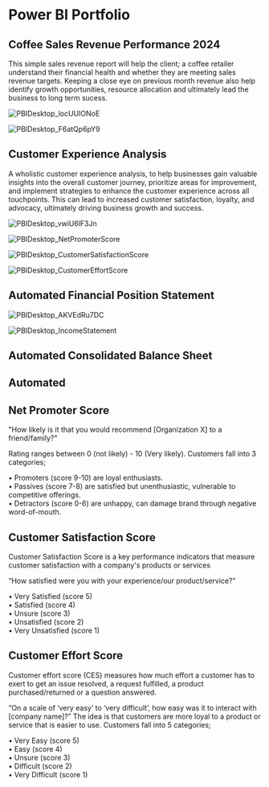 # Power BI Portfolio

## Coffee Sales Revenue Performance 2024

This simple sales revenue report will help the client; a coffee retailer understand their
financial health and whether they are meeting sales revenue targets. Keeping a close eye on
previous month revenue also help identify growth opportunities, resource allocation and ultimately lead
the business to long term sucess.

![PBIDesktop_locUUIONoE](https://github.com/BrianGwayi/PowerBI-Portfolio/assets/115585139/a39ac9b8-2d02-435e-b2d2-63497543bbc2)

![PBIDesktop_F6atQp6pY9](https://github.com/BrianGwayi/PowerBI-Portfolio/assets/115585139/73241783-66e0-474c-b06c-64da81cd26f3)


## Customer Experience Analysis

A wholistic customer experience analysis, to help businesses gain valuable insights into the overall customer journey, prioritize areas
for improvement, and implement strategies to enhance the customer experience across all touchpoints. This can lead to increased customer
satisfaction, loyalty, and advocacy, ultimately driving business growth and success.

![PBIDesktop_vwiU6lF3Jn](https://github.com/BrianGwayi/PowerBI-Portfolio/assets/115585139/f658356b-6994-43d4-b3df-c975f6aa6e40)

![PBIDesktop_NetPromoterScore](https://github.com/BrianGwayi/PowerBI-Portfolio/assets/115585139/ed3e4c56-56a2-4a91-b8a9-d9cff93f18fd)

![PBIDesktop_CustomerSatisfactionScore](https://github.com/BrianGwayi/PowerBI-Portfolio/assets/115585139/09dccad3-8119-4a2c-958d-33cca7db4f53)

![PBIDesktop_CustomerEffortScore](https://github.com/BrianGwayi/PowerBI-Portfolio/assets/115585139/43e62c0c-5397-4036-a414-1bdb847f96ec)
  

## Automated Financial Position Statement

![PBIDesktop_AKVEdRu7DC](https://github.com/BrianGwayi/PowerBI-Portfolio/assets/115585139/3492c93e-59b9-42b7-a062-e7a77ae60d52)

![PBIDesktop_IncomeStatement](https://github.com/BrianGwayi/PowerBI-Portfolio/assets/115585139/4475c077-a7ff-4477-a9d2-fdf424f66a03)

## Automated Consolidated Balance Sheet

## Automated 

## Net Promoter Score

"How likely is it that you would recommend [Organization X] to a friend/family?"

Rating ranges between 0 (not likely) - 10 (Very likely).
Customers fall into 3 categories;

• Promoters (score 9-10) are loyal enthusiasts.  
• Passives (score 7-8) are satisfied but unenthusiastic, vulnerable to competitive offerings.  
• Detractors (score 0-6) are unhappy, can damage brand through negative word-of-mouth.

## Customer Satisfaction Score

Customer Satisfaction Score is a key performance indicators that measure customer satisfaction with a company's products or services

“How satisfied were you with your experience/our product/service?”

• Very Satisfied (score 5)  
• Satisfied (score 4)  
• Unsure (score 3)  
• Unsatisfied (score 2)  
• Very Unsatisfied (score 1)  

## Customer Effort Score

Customer effort score (CES) measures how much effort a customer has to exert to get an issue resolved, a request fulfilled, a product purchased/returned or a question answered.

“On a scale of ‘very easy’ to ‘very difficult’, how easy was it to interact with [company name]?” 
The idea is that customers are more loyal to a product or service that is easier to use.
Customers fall into 5 categories;

• Very Easy (score 5)   
• Easy (score 4)   
• Unsure (score 3)   
• Difficult (score 2)  
• Very Difficult (score 1)

 
